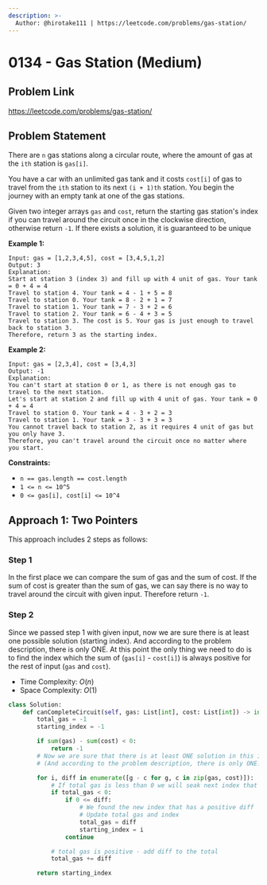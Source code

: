 ```yaml
---
description: >-
  Author: @hirotake111 | https://leetcode.com/problems/gas-station/
---
```


# 0134 - Gas Station (Medium)

## Problem Link

https://leetcode.com/problems/gas-station/

## Problem Statement

There are `n` gas stations along a circular route, where the amount of gas at the `ith` station is `gas[i]`.

You have a car with an unlimited gas tank and it costs `cost[i]` of gas to travel from the `ith` station to its next `(i + 1)th` station. You begin the journey with an empty tank at one of the gas stations.

Given two integer arrays `gas` and `cost`, return the starting gas station's index if you can travel around the circuit once in the clockwise direction, otherwise return `-1`. If there exists a solution, it is guaranteed to be unique

**Example 1:**

```
Input: gas = [1,2,3,4,5], cost = [3,4,5,1,2]
Output: 3
Explanation:
Start at station 3 (index 3) and fill up with 4 unit of gas. Your tank = 0 + 4 = 4
Travel to station 4. Your tank = 4 - 1 + 5 = 8
Travel to station 0. Your tank = 8 - 2 + 1 = 7
Travel to station 1. Your tank = 7 - 3 + 2 = 6
Travel to station 2. Your tank = 6 - 4 + 3 = 5
Travel to station 3. The cost is 5. Your gas is just enough to travel back to station 3.
Therefore, return 3 as the starting index.
```

**Example 2:**

```
Input: gas = [2,3,4], cost = [3,4,3]
Output: -1
Explanation:
You can't start at station 0 or 1, as there is not enough gas to travel to the next station.
Let's start at station 2 and fill up with 4 unit of gas. Your tank = 0 + 4 = 4
Travel to station 0. Your tank = 4 - 3 + 2 = 3
Travel to station 1. Your tank = 3 - 3 + 3 = 3
You cannot travel back to station 2, as it requires 4 unit of gas but you only have 3.
Therefore, you can't travel around the circuit once no matter where you start.
```

**Constraints:**

- `n == gas.length == cost.length`
- `1 <= n <= 10^5`
- `0 <= gas[i], cost[i] <= 10^4`

## Approach 1: Two Pointers

This approach includes 2 steps as follows:

### Step 1

In the first place we can compare the sum of gas and the sum of cost. If the sum of cost is greater than the sum of gas, we can say there is no way to travel around the circuit with given input. Therefore return `-1`.

### Step 2

Since we passed step 1 with given input, now we are sure there is at least one possible solution (starting index). And according to the problem description, there is only ONE. At this point the only thing we need to do is to find the index which the sum of (`gas[i]` - `cost[i]`) is always positive for the rest of input (`gas` and `cost`).

- Time Complexity: $O(n)$
- Space Complexity: $O(1)$

<Tabs>
<TabItem value="py" label="Python">
<SolutionAuthor name="@hirotake111"/>

```py
class Solution:
    def canCompleteCircuit(self, gas: List[int], cost: List[int]) -> int:
        total_gas = -1
        starting_index = -1

        if sum(gas) - sum(cost) < 0:
            return -1
        # Now we are sure that there is at least ONE solution in this input
        # (And according to the problem description, there is only ONE.)

        for i, diff in enumerate([g - c for g, c in zip(gas, cost)]):
            # If total gas is less than 0 we will seak next index that has a positive diff
            if total_gas < 0:
                if 0 <= diff:
                    # We found the new index that has a positive diff
                    # Update total gas and index
                    total_gas = diff
                    starting_index = i
                continue

            # total gas is positive - add diff to the total
            total_gas += diff

        return starting_index
```

</TabItem>
</Tabs>
